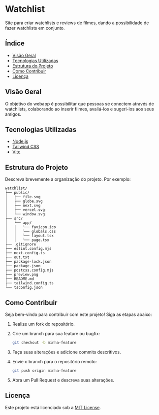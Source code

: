 # Watchlist

Site para criar watchlists e reviews de filmes, dando a possibilidade de fazer watchlists em conjunto.

## Índice

- [Visão Geral](#visão-geral)
- [Tecnologias Utilizadas](#tecnologias-utilizadas)
- [Estrutura do Projeto](#estrutura-do-projeto)
- [Como Contribuir](#como-contribuir)
- [Licença](#licença)


## Visão Geral

O objetivo do webapp é possibilitar que pessoas se conectem através de watchlists, colaborando ao inserir filmes, avaliá-los e sugeri-los aos seus amigos.

## Tecnologias Utilizadas

- [Node.js](https://nodejs.org/)
- [Tailwind CSS](https://tailwindcss.com/)
- [Vite](https://vite.dev/)


## Estrutura do Projeto

Descreva brevemente a organização do projeto. Por exemplo:

```
watchlist/
├── public/
│   ├── file.svg
│   ├── globe.svg
│   ├── next.svg
│   ├── vercel.svg
│   └── window.svg
├── src/
│   └── app/
│   │   └── favicon.ico
│   │   └── globals.css
│   │   └── layout.tsx
│   │   └── page.tsx
├── .gitignore
├── eslint.config.mjs
├── next.config.ts
├── out.txt
├── package-lock.json
├── package.json
├── postcss.config.mjs
├── preview.png
├── README.md
├── tailwind.config.ts
└── tsconfig.json
```


## Como Contribuir

Seja bem-vindo para contribuir com este projeto! Siga as etapas abaixo:

1. Realize um fork do repositório.
2. Crie um branch para sua feature ou bugfix:

   ```bash
   git checkout -b minha-feature
   ```

3. Faça suas alterações e adicione commits descritivos.
4. Envie o branch para o repositório remoto:

   ```bash
   git push origin minha-feature
   ```

5. Abra um Pull Request e descreva suas alterações.

## Licença

Este projeto está licenciado sob a [MIT License](https://opensource.org/licenses/MIT).


